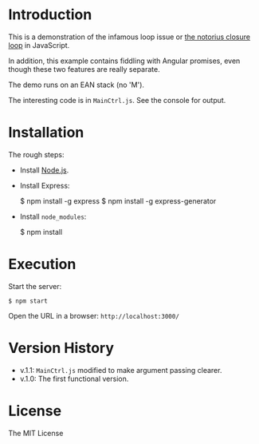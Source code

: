 
# Introduction

This is a demonstration of the infamous loop issue or [the notorius closure loop](http://javascript.info/tutorial/closures) in JavaScript.

In addition, this example contains fiddling with Angular promises, even though these two features are really separate.

The demo runs on an EAN stack (no 'M').

The interesting code is in `MainCtrl.js`. See the console for output.

# Installation

The rough steps:

* Install [Node.js](http://nodejs.org/).
* Install Express:


    $ npm install -g express
    $ npm install -g express-generator

* Install `node_modules`:


    $ npm install

# Execution

Start the server:

    $ npm start

Open the URL in a browser: `http://localhost:3000/`

# Version History

* v.1.1: `MainCtrl.js` modified to make argument passing clearer.
* v.1.0: The first functional version.

# License

The MIT License
